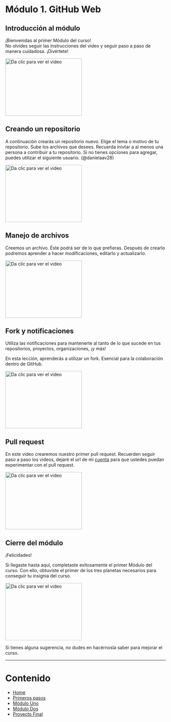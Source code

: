 # Módulo 1. GitHub Web

## Introducción al módulo

¡Bienvenidas al primer Módulo del curso!
<br>
No olvides seguir las instrucciones del video y seguir paso a paso de manera cuidadosa. ¡Divértete!

<a href="https://youtu.be/UtGT8VD9jZI
" target="_blank"><img src="http://img.youtube.com/vi/UtGT8VD9jZI/0.jpg" 
alt="Da clic para ver el video" width="240" height="180"/></a>

## Creando un repositorio

A continuación crearás un repositorio nuevo.
Elige el tema o motivo de tu repositorio. Sube los archivos que desees.
Recuerda inivtar a al menos una persona a contribuir a tu repositorio. Si no tienes opciones para agregar, puedes utilizar el siguiente usuario. (@danielaav28)

<a href="https://youtu.be/S4ZB4DtB0XA
" target="_blank"><img src="http://img.youtube.com/vi/S4ZB4DtB0XA/0.jpg" 
alt="Da clic para ver el video" width="240" height="180"/></a>

## Manejo de archivos

Creemos un archivo. Éste podrá ser de lo que prefieras.
Después de crearlo podremos aprender a hacer modificaciones, editarlo y actualizarlo.

<a href="https://youtu.be/iS4tYPlyPXY
" target="_blank"><img src="http://img.youtube.com/vi/iS4tYPlyPXY/0.jpg" 
alt="Da clic para ver el video" width="240" height="180"/></a>

## Fork y notificaciones

Utiliza las notificaciones para mantenerte al tanto de lo que sucede en tus repositorios, proyectos, organizaciones, ¡y más!

En esta lección, aprenderás a utilizar un fork.
Esencial para la colaboración dentro de GitHub.

<a href="https://youtu.be/4l53TW35DVI
" target="_blank"><img src="http://img.youtube.com/vi/4l53TW35DVI/0.jpg" 
alt="Da clic para ver el video" width="240" height="180"/></a>

## Pull request

En este video crearemos nuestro primer pull request.
Recuerden seguir paso a paso los videos, dejaré el url de mi [cuenta](https://github.com/danielaav28?tab=repositories) para que ustedes puedan experimentar con el pull request.

<a href="https://youtu.be/AbDphh8fguI
" target="_blank"><img src="http://img.youtube.com/vi/AbDphh8fguI/0.jpg" 
alt="Da clic para ver el video" width="240" height="180"/></a>

## Cierre del módulo

¡Felicidades!

Si llegaste hasta aquí, completaste exitosamente el primer Módulo del curso.
Con ello, obtuviste el primer de los tres planetas necesarios para conseguir tu insignia del curso.

<a href="https://youtu.be/rHUPFWaG64Q
" target="_blank"><img src="http://img.youtube.com/vi/rHUPFWaG64Q/0.jpg" 
alt="Da clic para ver el video" width="240" height="180"/></a>

Si tienes alguna sugerencia, no dudes en hacérnosla saber para mejorar el curso.

---

# Contenido

- [Home](https://patroneshermosos-oficial.github.io/github-basics)
- [Primeros pasos](https://patroneshermosos-oficial.github.io/github-basics/primeros-pasos)
- [Módulo Uno](https://patroneshermosos-oficial.github.io/github-basics/modulo-uno)
- [Módulo Dos](https://patroneshermosos-oficial.github.io/github-basics/modulo-dos)
- [Proyecto Final](https://patroneshermosos-oficial.github.io/github-basics/proyecto-final)
